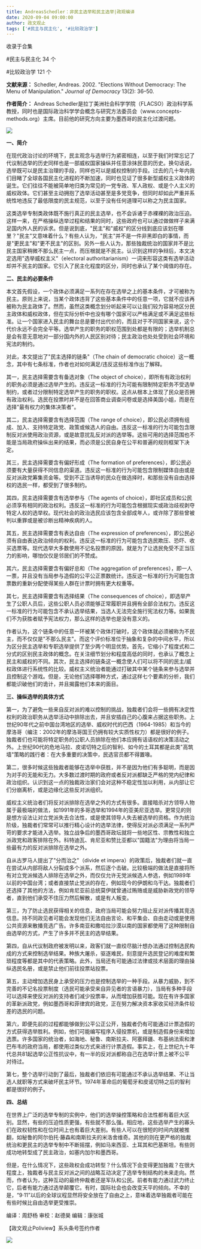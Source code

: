 ```yaml
---
title: AndreasSchedler：非民主选举和民主选举|政观编译
date: 2020-09-04 09:00:00
author: 政文观止
tags: ['#民主与民主化', '#比较政治学']
---
```



收录于合集

#民主与民主化 34 个

#比较政治学 121 个

**文献来源：** Schedler, Andreas. 2002. "Elections Without Democracy: The Menu of
Manipulation." _Journal of Democracy_ 13(2): 36–50.

  

**作者简介：** Andreas
Schedler是拉丁美洲社会科学学院（FLACSO）政治科学系教授，同时也是国际政治科学学会概念与研究方法委员会（www.concepts-
methods.org）主席。目前他的研究方向主要为墨西哥的民主化过渡问题。

![](/images/253/2.png)  
  

  

  

  

 **一、简介**

  

在现代政治讨论的环境下，民主观念与选举行为紧密相连，以至于我们时常忘记了代议制选举的历史同样也是一部威权国家操纵并任意涂抹民意的历史。换句话说，选举既可以是民主治理的手段，同样也可以是威权控制的手段。过去的几十年内我们目睹了全球各国民主化进程的不断加速，同时也见证了很多新型威权主义政体的诞生。它们往往不能被简单地归类为常见的一党专政、军人政权、或是个人主义的威权政体。它们甚至主动拥抱了选举活动甚至是多党竞争，但同时却如此严重并系统性地违反了最低限度的民主规范，以至于没有任何道理可以称之为民主国家。

  

这类选举专制类政体既不施行真正的民主选举，也不会诉诸于赤裸裸的政治压迫。这样一来，在严格操纵选举过程和结果的同时，这些政府也可以通过做做样子来满足国内外人民的诉求。但是说到底，"民主"和"威权"的区分线到底应该划在哪里？"民主"又意味着什么？有些人认为，"民主"并不是一件非黑即白的事情，而是"更民主"和"更不民主"的区别。另外一些人认为，那些独裁统治的国家并不是比民主国家稍微不那么民主一点，而压根就是不民主。认识到这样的争辩后，本文决定选用"选举威权主义"（electoral
authoritarianism）一词来形容这类有选举活动却并不民主的国家。它引入了民主化程度的区分，同时也承认了某个阈值的存在。

  

  

 **二、民主的必要条件**

  

本文首先假设，一个政体必须满足一系列在存在选举之上的基本条件，才可被称为民主。原则上来说，当某个政体违背了这些基本条件中的任意一项，它就不应该再被称为民主政体了。然而，虽然这类概念划分听起来可以让我们较为容易地区分民主政体和威权政体，但在实际分析中也没有哪个国家可以严格满足或不满足这些标准。让一个国家进入民主的舞台总是要付出代价的，而且对于不同国家来说，这个代价永远不会完全平等。选举产生的职务的职权范围到处都是有限的；选举机制总是会有意无意地对一部分国内外的人民区别对待；民主政治也处处受到社会环境和宪法的制约。

  

对此，本文提出了"民主选择的链条"（The chain of democratic
choice）这一概念，其中有七条标准，作者也对如何满足/违反这些标准作出了解释。

  

其一，民主选择需要含有备选对象（The object of
choice），即所有有政治权利的职务必须是通过选举产生的。违反这一标准的行为可能有限制特定职务不受选举制约，或者过分限制特定选举产生的职务的职权。这点从根本上体现了民众是否拥有政治权利。选民在投票时并不是在回答商业调查问卷或是选择美国小姐，而是在选择"最有权力的集体决策者"。

  

其二，民主选择需要含有选择范围（The range of
choice），即公民必须拥有组成、加入、支持特定政党、政策或候选人的自由。违反这一标准的行为可能包含限制反对派使用政治资源，或是故意扰乱反对派的选举等。这些可用的选择范围也不能是当局政府操纵出来的结果，而必须是公民自身在公平和普遍的规则框架下决定。

  

其三，民主选择需要含有偏好形成（The formation of
preferences），即公民必须要有大量获得不同信息的渠道。违反这一标准的行为可能包含限制媒体自由或是反对派政党筹集资金等。受到不正当诱导的民众在做选择时，和那些没有自由选择权的选民一样，都受到了很多制约。

  

其四，民主选择需要含有选举参与（The agents of
choice），即社区成员和公民必须享有相同的政治权利。违反这一标准的行为可能包含根据现实或政治歧视剥夺特定人权的选举权。现代社会的政治选民应该包含全部成年人，或许除了那些曾被判以重罪或是被诊断出精神疾病的人。

  

其五，民主选择需要含有表达自由（The expression of
preferences），即公民必须有自由表达政治倾向的权利。违反这一标准的行为可能包含选民欺压、恐吓、收买选票等。现代选举大多数使用不记名投票的原因，就是为了让选民免受不正当压力的影响，哪怕仅仅是邻居们的不赞成。

  

其六，民主选择需要含有偏好总和（The aggregation of
preferences），即一人一票，并且没有当局参与造假的公平公正票数统计。违反这一标准的行为可能包含票数的重新分配使得某些人群在计票时拥有更大权重等。

  

其七，民主选择需要含有选择结果（The consequences of
choice），即选举产生了公职人员后，这些公职人员必须能够正常履职并且拥有全部合法权力。违反这一标准的行为可能包含不承认选举结果，当选人无法完全施行宪法权力等。如果我们不为获胜者赋予宪法权力，那么这样的选举也是没有意义的。

  

作者认为，这个链条中的任意一环被某个政体打破时，这个政体就必须被称为不民主，而不仅仅是"不那么民主"。而这个评价标准位于抽象和复杂的中间水平，所以为区分民主选举和专职选举提供了至少两个明显优势。首先，它缩小了程度式和二分式的区别民主政体的概念。在关注细节划分和程度高低的同时，也承认了概念上民主和威权的不同。其次，民主选择的链条这一概念使人们可以将不同的民主/威权政体进行系统性的比较。威权主义统治者能通过打破其中某个链条来参与选举并且控制这个游戏。但是，无论他们选择哪种方式，通过这样七个要素的分析，我们都能识破他们的诡计，并且揭露他们本来的面目。

  

  

 **三、操纵选举的具体方式**

  

第一，为了避免一些来自反对派的难以控制的挑战，独裁者们会将一些拥有决定性权利的政治职务从选举活动中排除出去，并且安插自己的心腹来占据这些职务。上世纪90年代之前中国台湾地区的选举、威权时代的巴西（1964-1985）和当今的摩洛哥（编注：2002年的摩洛哥国王仍拥有较大实质性权力）都是很好的例子。独裁者们也可能将特定职务的公职人员排除在他们本应拥有话语权的决策活动之外。上世纪90代的危地马拉、皮诺切特之后的智利、如今的土耳其都是此类"高筑墙"策略的践行者：在大多重要的决策中，民选官员都不得置喙。

  

第二，很多时候这些独裁者能够在选举中获胜，并不是因为他们有多聪明，而是因为对手的无能和无力。大多数过渡时期的政府或者反对派都缺乏严格的党内纪律和政治组织。认识到这一点的独裁政治家们会对这种不稳定性加以利用，从内部让它们分崩离析，或是边缘化这些反对派组织。

  

威权主义统治者们将反对派排除在选举之外的方式有很多。直接暗杀对方领导人物属于最极端的做法，如1991年的多哥选举和1994年的亚美尼亚选举。更常见的则是想方设法让对立党派失去合法性，或是使其领导人失去被选举的资格。作为统治阶级，独裁者们常常可以推行精心设计的选举法律，使得反对派必须满足一系列严苛的要求才能进入选举。独立战争后的墨西哥政坛就将一些地区性、宗教性和独立派政党和政客排除在外。科特迪瓦、肯尼亚和赞比亚都以"国籍法"为理由将当局一些最有力的反对派排除在选举之外。

  

自从古罗马人提出了"分而治之"（divide et
impera）的政策后，独裁者们就一直在尝试从内部将敌人分裂成多个派系，然后逐个击破。比较极端的做法是直接将所有对立党派候选人排除在选举之外，而仅仅允许无党派候选人参选，例如1989年以前的中国台湾；或者直接禁止党派的存在，例如现今的伊朗和乌干达。独裁者们还选择了其他的方法，例如肯尼亚前总统莫伊就曾通过贿赂或是威胁新政党的领导者，直到他们承受不住压力然后解散，或是有人叛变。

  

第三，为了防止选民获得相关的信息，政府当局可能会努力阻止反对派传播其竞选信息。持不同政见者可能会发现他们无法自由言论、和平集会、自由走动或是使用公共资源来散播竞选广告。许多南亚和撒哈拉沙漠以南的国家都使用了这种限制自由选举的方式，产生了许多并不民主的选举结果。

  

第四，自从代议制政府被发明以来，政客们就一直绞尽脑汁想办法通过控制选民构成的方式来控制选举结果。种族大屠杀，驱逐难民，刻意提升选民登记的难度和繁琐程度等都是其中的代表策略。此外，当局还有可能通过法律或技术层面的理由操纵选民名册，或是禁止他们前往投票站投票。

  

第五，主动增加选民身上承受的压力也是控制选举的一种手段。从暴力威胁，到不完善的不记名投票制度（选民可能承受来自异见者的言语暴力），当局有多种手段可以选择来使反对派的支持者们减少投票率，从而增加获胜可能。现在有许多国家的革新派政党，例如墨西哥和菲律宾的政党，正在努力解决资本家收买经济条件较差的选民的问题。

  

第六，即便先前的过程都能够做到公平公正公开，独裁者仍有可能通过计票造假的方式获得选举胜利。例如，他们可能编写程序入侵投票机，或是制造假身份来增加选票。许多国家的统治者，如海地、秘鲁、南斯拉夫、阿塞拜疆、布基纳法索和津巴布韦的政府当局，都使用过类似方式来进行计票造假。事实上，在上世纪九十年代总共81起选举公正性抗议中，有一半的反对派都称自己在选举计票上被不公平对待过。

  

第七，整个选举行动到了最后，独裁者们依旧有可能通过不承认选举结果、不让当选人就职等方式来破坏民主环节。1974年革命后的葡萄牙和皮诺切特之后的智利都是很好的例子。

  

  

 **四、总结**

  

在世界上广泛的选举专制的实例中，他们的选举操控策略和合法性都有着巨大区别。显然，有些的压迫性质更强，有些就不那么强。相应地，这些选举产生的寡头们在政权韧性和在位时间上也有着巨大差别。有些人可以在很短的时间内就被推翻，如秘鲁的阿尔伯托·藤森和南斯拉夫的米洛舍维奇。其他的则在更严格的独裁统治和更民主的选举专制中不断摇摆，例如马来西亚、土耳其和巴基斯坦。有些则成功地转型成了民主政治，如塞内加尔和墨西哥。

  

但是，在什么情况下，这些政权会成功转型？什么情况下会变得更加独裁？在很大程度上，独裁者与民主反对派之间的战略互动决定了选举专制结构的未来走向。然而，作者认为，这种互动的最终仲裁者还是军队和公民。前者有能力通过武力终止它，后者有能力通过选举颠覆它。有时，国际社会也会改变天平的倾向。不幸的是，“9·11”以后的全球议程显然将安全放在了自由之上，意味着选举独裁者可能在有些时候比自由选举更受推崇。

  

  

编译：周舒杨 审校：赵德昊 编辑：康张城

【政文观止Poliview】系头条号签约作者

  

![](/images/253/3.jpeg)

  

